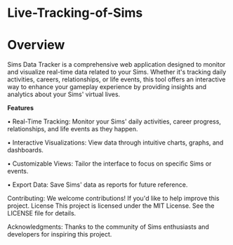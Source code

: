 # Live-Tracking-of-Sims
# Overview
Sims Data Tracker is a comprehensive web application designed to monitor and visualize real-time data related to your Sims. Whether it's tracking daily activities, careers, relationships, or life events, this tool offers an interactive way to enhance your gameplay experience by providing insights and analytics about your Sims' virtual lives.

**Features**

• Real-Time Tracking: Monitor your Sims' daily activities, career progress, relationships, and life events as they happen.

• Interactive Visualizations: View data through intuitive charts, graphs, and dashboards.

• Customizable Views: Tailor the interface to focus on specific Sims or events.

• Export Data: Save Sims' data as reports for future reference.

Contributing:
We welcome contributions! If you'd like to help improve this project.
License
This project is licensed under the MIT License. See the LICENSE file for details.

Acknowledgments:
Thanks to the community of Sims enthusiasts and developers for inspiring this project.



